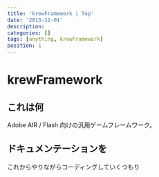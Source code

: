 ```yaml
---
title: 'krewFramework | Top'
date: '2013-12-01'
description:
categories: []
tags: [anything, krewFramework]
position: 1
---
```


# krewFramework

## これは何

Adobe AIR / Flash 向けの汎用ゲームフレームワーク。

## ドキュメンテーションを

これからやりながらコーディングしていくつもり

<br/><br/><br/><br/><br/><br/><br/><br/><br/><br/><br/><br/><br/><br/>

